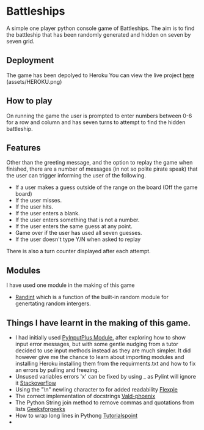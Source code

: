 # Battleships

A simple one player python console game of Battleships. The aim is to find the battleship that has been randomly generated and hidden on seven by seven grid.

## Deployment
The game has been depolyed to Heroku
You can view the live project [here](https://battleships-amj.herokuapp.com/)
(assets/HEROKU.png)

## How to play
On running the game the user is prompted to enter numbers between 0-6 for a row and column and has seven turns to attempt to find the hidden battleship. 

## Features
Other than the greeting message, and the option to replay the game when finished, there are a number of messages (in not so polite pirate speak) that the user can trigger informing the user of the following. 
- If a user makes a guess outside of the range on the board (Off the game board)
- If the user misses. 
- If the user hits. 
- If the user enters a blank. 
- If the user enters something that is not a number. 
- If the user enters the same guess at any point. 
- Game over if the user has used all seven guesses. 
- If the user doesn't type Y/N when asked to replay

There is also a turn counter displayed after each attempt.

## Modules
I have used one module in the making of this game

- [Randint](https://www.geeksforgeeks.org/python-randint-function/) which is a function of the built-in random module for genertating random intergers. 

## Things I have learnt in the making of this game. 
- I had initially used [PyInputPlus Module.](https://automatetheboringstuff.com/2e/chapter8/) after exploring how to show input error messages, but with some gentle nudging from a tutor decided to use input methods instead as they are much simpler. It did however give me the chance to learn about importing modules and installing Heroku installing them from the requirments.txt and how to fix an errors by pulling and freezing. 
- Unsused variables errors 'x' can be fixed by using _ as Pylint will ignore it [Stackoverflow](https://stackoverflow.com/questions/56542190/unused-variable-i-pylintunused-variable)
- Using the "\n" newling character to for added readability [Flexple](https://flexiple.com/python-new-line/#:~:text=In%20Python%2C%20the%20new%20line,displayed%20in%20a%20new%20line.)
- The correct implementation of docstrings [Vald-phoenix](https://vald-phoenix.github.io/pylint-errors/plerr/errors/basic/C0114.html)
- The Python String join method to remove commas and quotations from lists [Geeksforgeeks](https://www.geeksforgeeks.org/python-string-join-method/)
- How to wrap long lines in Pythong [Tutorialspoint](https://www.tutorialspoint.com/How-to-wrap-long-lines-in-Python#:~:text=The%20preferred%20way%20of%20wrapping,using%20a%20backslash%20looks%20better.)
- 
